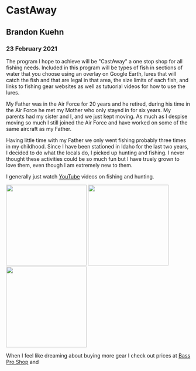 <h1>CastAway</h1>
<h2>Brandon Kuehn</h2>
<h3>23 February 2021</h3>
<p>The program I hope to achieve will be "CastAway" a one stop shop for all fishing needs.  Included in this program will be types of fish in sections of water that you choose using an overlay on Google Earth, lures that will catch the fish and that are legal in that area, the size limits of each fish, and links to fishing gear websites as well as tutuorial videos for how to use the lures.</p>
<p>My Father was in the Air Force for 20 years and he retired, during his time in the Air Force he met my Mother who only stayed in for six years.  My parents had my sister and I, and we just kept moving.  As much as I despise moving so much I still joined the Air Force and have worked on some of the same aircraft as my Father.</p>
<p>Having little time with my Father we only went fishing probably three times in my childhood.  Since I have been stationed in Idaho for the last two years, I decided to do what the locals do, I picked up hunting and fishing.  I never thought these activities could be so much fun but I have truely grown to love them, even though I am extremely new to them.</p>
<p>I generally just watch <a href="https;//www.youtube.com/">YouTube</a> videos on fishing and hunting.</p>
<p><img src="https://www.wildtrout.org/imager/general/111/rainbow_trout_983c404359247ecee4033ec1e6bdab0c.jpg" alt="" width="220" height"220"> <img src="https://wp.themeateater.com/wp-content/uploads/2020/05/how-to-age-a-buck.jpg" alt="" width="220" height"280"> <img src="https://www.realtree.com/sites/default/files/styles/site_large/public/content/inserts/cmartinprochazkacz-shutterstock-waterfowl-mallard.jpg" alt="" width="220" height"240"></p> 
<p>When I feel like dreaming about buying more gear I check out prices at <a href="https://www.basspro.com/shop/en#">Bass Pro Shop</a> and <a href="https://www.dickssportinggoods.com/>Dicks Sporting Goods</a></p>
